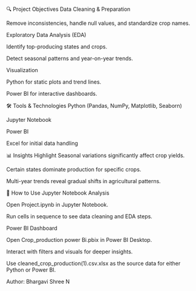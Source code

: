 🔍 Project Objectives
Data Cleaning & Preparation

Remove inconsistencies, handle null values, and standardize crop names.

Exploratory Data Analysis (EDA)

Identify top-producing states and crops.

Detect seasonal patterns and year-on-year trends.

Visualization

Python for static plots and trend lines.

Power BI for interactive dashboards.

🛠️ Tools & Technologies
Python (Pandas, NumPy, Matplotlib, Seaborn)

Jupyter Notebook

Power BI

Excel for initial data handling

📊 Insights Highlight
Seasonal variations significantly affect crop yields.

Certain states dominate production for specific crops.

Multi-year trends reveal gradual shifts in agricultural patterns.

🚀 How to Use
Jupyter Notebook Analysis

Open Project.ipynb in Jupyter Notebook.

Run cells in sequence to see data cleaning and EDA steps.

Power BI Dashboard

Open Crop_production power Bi.pbix in Power BI Desktop.

Interact with filters and visuals for deeper insights.

Use cleaned_crop_production(1).csv.xlsx as the source data for either Python or Power BI.

Author: Bhargavi Shree N
